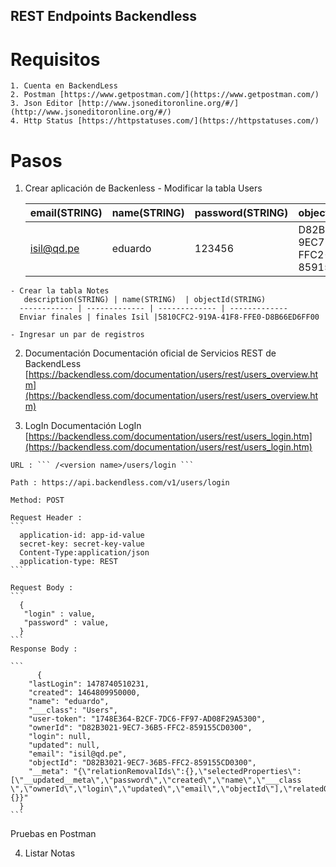 ## REST Endpoints Backendless
  
  # Requisitos 
    1. Cuenta en BackendLess
    2. Postman [https://www.getpostman.com/](https://www.getpostman.com/)
    3. Json Editor [http://www.jsoneditoronline.org/#/](http://www.jsoneditoronline.org/#/)
    4. Http Status [https://httpstatuses.com/](https://httpstatuses.com/)
    
  # Pasos 
  1. Crear aplicación  de Backenless
    - Modificar la tabla Users
    
      email(STRING) | name(STRING)  | password(STRING) | objectId(STRING)
      ------------ | ------------- | ------------- | -------------
      isil@qd.pe | eduardo | 123456 | D82B3021-9EC7-36B5-FFC2-859155CD0300

    - Crear la tabla Notes
       description(STRING) | name(STRING)  | objectId(STRING)
      ------------ | ------------- | ------------- | -------------
      Enviar finales | finales Isil |5810CFC2-919A-41F8-FFE0-D8B66ED6FF00
      
    - Ingresar un par de registros
    
  2. Documentación 
    Documentación oficial de Servicios REST de  BackendLess [https://backendless.com/documentation/users/rest/users_overview.htm](https://backendless.com/documentation/users/rest/users_overview.htm)
 
  3. LogIn
    Documentación LogIn [https://backendless.com/documentation/users/rest/users_login.htm](https://backendless.com/documentation/users/rest/users_login.htm)
    
    URL : ``` /<version name>/users/login ```
    
    Path : https://api.backendless.com/v1/users/login
    
    Method: POST
    
    Request Header :
    ```
      application-id: app-id-value
      secret-key: secret-key-value
      Content-Type:application/json
      application-type: REST
    ```
    
    Request Body :
    ```
      {
       "login" : value,
       "password" : value,
      }
    ```
    Response Body :
    
    ```
          {
        "lastLogin": 1478740510231,
        "created": 1464809950000,
        "name": "eduardo",
        "___class": "Users",
        "user-token": "1748E364-B2CF-7DC6-FF97-AD08F29A5300",
        "ownerId": "D82B3021-9EC7-36B5-FFC2-859155CD0300",
        "login": null,
        "updated": null,
        "email": "isil@qd.pe",
        "objectId": "D82B3021-9EC7-36B5-FFC2-859155CD0300",
        "__meta": "{\"relationRemovalIds\":{},\"selectedProperties\":[\"__updated__meta\",\"password\",\"created\",\"name\",\"___class  \",\"ownerId\",\"login\",\"updated\",\"email\",\"objectId\"],\"relatedObjects\":{}}"
      }
    ```
   Pruebas en Postman
   
   4. Listar Notas 
   
  
